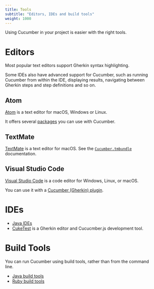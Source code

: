 ```yaml
---
title: Tools
subtitle: "Editors, IDEs and build tools"
weight: 1000
---
```


Using Cucumber in your project is easier with the right tools.

# Editors

Most popular text editors support Gherkin syntax highlighting.

Some IDEs also have advanced support for Cucumber, such as running Cucumber
from within the IDE, displaying results, navigating between Gherkin steps and
step definitions and so on.

## Atom

[Atom](https://github.com/atom/atom) is a text editor for macOS, Windows or Linux.

It offers several [packages](https://atom.io/packages/search?q=cucumber) you can use with Cucumber.

## TextMate

[TextMate](https://macromates.com/) is a text editor for macOS.
See the [`Cucumber.tmbundle`](https://github.com/cucumber/cucumber-tmbundle) documentation.

## Visual Studio Code
[Visual Studio Code](https://code.visualstudio.com/) is a code editor for Windows, Linux, or macOS.

You can use it with a [Cucumber (Gherkin) plugin](https://marketplace.visualstudio.com/items?itemName=alexkrechik.cucumberautocomplete).

# IDEs

* [Java IDEs](/tools/java#ides)
* [CukeTest](http://cuketest.com) is a Gherkin editor and Cucucmber.js development tool.

# Build Tools
You can run Cucumber using build tools, rather than from the command line.

* [Java build tools](/tools/java#build-tools)
* [Ruby build tools](/tools/ruby#build-tools)
